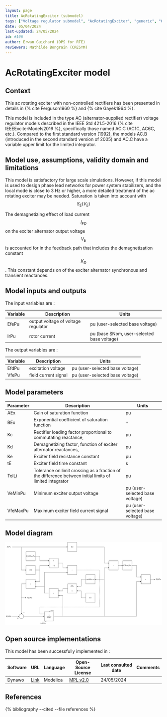 ```yaml
---
layout: page
title: AcRotatingExciter (submodel)
tags: ["Voltage regulator submodel", "AcRotatingExciter", "generic", "Opensource", "CIM model", "RMS", "phasor", "MRL4", "Single phase", "IEEE", "dynawo", "#106"]
date: 05/04/2024
last-updated: 24/05/2024
id: #106
author: Erwan Guichard (DPS for RTE)
reviewers: Mathilde Bongrain (CRESYM)
---
```

# AcRotatingExciter model

## Context

This ac rotating exciter with non-controlled rectifiers has been presented in details in {% cite Ferguson1960 %} and {% cite Gayek1964 %}.

This model is included in the type AC (alternator-supplied rectifier) voltage regulator models described in the IEEE Std 421.5-2016 {% cite IEEEExciterModels2016 %}, specifically those named AC.C (AC1C, AC6C, etc.). Compared to the first standard version (1992), the models AC.B (introduced in the second standard version of 2005) and AC.C have a variable upper limit for the limited integrator.

## Model use, assumptions, validity domain and limitations

This model is satisfactory for large scale simulations. However, if this model is used to design phase lead networks for power system stabilizers, and the local mode is close to 3 Hz or higher, a more detailed treatment of the ac rotating exciter may be needed.
Saturation is taken into account with $$S_E(V_E)$$

The demagnetizing effect of load current $$I_{FD}$$ on the exciter alternator output voltage $$V_E$$ is accounted for in the feedback path that includes the demagnetization constant $$K_D$$. This constant depends on of the exciter alternator synchronous and transient reactances.

## Model inputs and outputs

The input variables are :

| Variable | Description | Units |
|-----------|--------------| ------|
| EfePu | output voltage of voltage regulator | pu (user-selected base voltage)|
| IrPu | rotor current | pu (base SNom, user-selected base voltage)|

The output variables are :

| Variable | Description | Units |
|-----------|--------------| ------|
| EfdPu | excitation voltage | pu (user-selected base voltage)|
| VfePu | field current signal | pu (user-selected base voltage)|

## Model parameters

| Parameter | Description | Units |
|-----------|--------------| ------|
|AEx | Gain of saturation function | pu|
|BEx | Exponential coefficient of saturation function|-|
|Kc | Rectifier loading factor proportional to commutating reactance, | pu|
|Kd | Demagnetizing factor, function of exciter alternator reactances, | pu|
|Ke | Exciter field resistance constant |pu|
|tE | Exciter field time constant | s|
|TolLi | Tolerance on limit crossing as a fraction of the difference between initial limits of limited integrator | pu|
|VeMinPu | Minimum exciter output voltage | pu (user-selected base voltage)|
|VfeMaxPu | Maximum exciter field current signal | pu (user-selected base voltage)|

## Model diagram

![AcRotatingExciter](AcRotatingExciter.drawio.svg)

## Open source implementations

This model has been successfully implemented in :

| Software      | URL | Language | Open-Source License | Last consulted date | Comments |
| ------------- | --- | -------- | ------------------- | ------------------- | -------- |
| Dynawo | [Link](https://github.com/dynawo/dynawo) | Modelica | [MPL v2.0](https://www.mozilla.org/en-US/MPL/2.0/)  | 24/05/2024 |  |

## References

{% bibliography --cited --file references  %}
